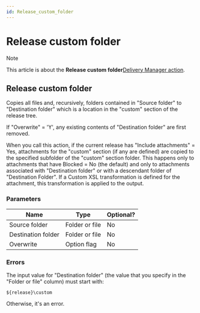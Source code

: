```yaml
---
id: Release_custom_folder
---
```


# Release custom folder



> [!NOTE]
> This article is about the **Release custom folder**[Delivery Manager action](/docs/Continuous_delivery/Delivery_Manager_actions_by_name).

## **Release custom folder**

Copies all files and, recursively, folders contained in "Source folder" to "Destination folder" which is a location in the "custom" section of the release tree.

If "Overwrite" = 'Y', any existing contents of "Destination folder" are first removed.

When you call this action, if the current release has "Include attachments" = Yes, attachments for the "custom" section (if any are defined) are copied to the specified subfolder of the "custom" section folder. This happens only to attachments that have Blocked = No (the default) and only to attachments associated with "Destination folder" or with a descendant folder of "Destination Folder". If a Custom XSL transformation is defined for the attachment, this transformation is applied to the output.

### Parameters

|**Name**|**Type**|**Optional?**|
|--------|--------|--------|
|Source folder|Folder or file|No      |
|Destination folder|Folder or file|No      |
|Overwrite|Option flag|No      |



### Errors

The input value for "Destination folder" (the value that you specify in the "Folder or file" column) must start with:

```
${release}\custom
```

Otherwise, it's an error.
